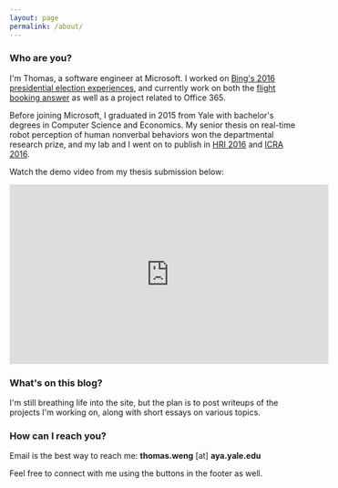 ```yaml
---
layout: page
permalink: /about/
---
```


### Who are you?

I'm Thomas, a software engineer at Microsoft. I worked on [Bing's 2016 presidential election experiences](http://blogs.bing.com/search?tagname=election%202016&groupid=10), and currently work on both the [flight booking answer](https://www.bing.com/search?q=book%20flight) as well as a project related to Office 365.

Before joining Microsoft, I graduated in 2015 from Yale with bachelor's degrees in Computer Science and Economics. My senior thesis on real-time robot perception of human nonverbal behaviors won the departmental research prize, and my lab and I went on to publish in [HRI 2016](http://hennyadmoni.com/documents/hri16.pdf) and [ICRA 2016](http://ieeexplore.ieee.org/document/7487510/).

Watch the demo video from my thesis submission below:

<iframe width="560" height="315" src="https://www.youtube.com/embed/v9yymuaYLtw" frameborder="0" allowfullscreen></iframe>


### What's on this blog?

I'm still breathing life into the site, but the plan is to post writeups of the projects I'm working on, along with short essays on various topics.

### How can I reach you?

Email is the best way to reach me: __thomas.weng__ [at] __aya.yale.edu__

Feel free to connect with me using the buttons in the footer as well.
